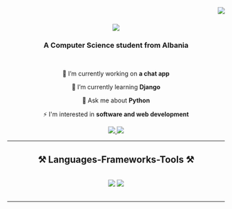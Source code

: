 <img align="right" src="https://visitor-badge.laobi.icu/badge?page_id=yxngrbree.ycngrbree" />

<h1 align="center">
    <img src="https://readme-typing-svg.herokuapp.com/?font=Righteous&size=35&center=true&vCenter=true&width=500&height=70&duration=4000&lines=Hi+There!+👋;+I'm+Arbri+Metaj!;" />
</h1>

<h3 align="center">A Computer Science student from Albania</h3>

<br/>

<div align="center">
 
 🔭 I’m currently working on **a chat app**
 
 🌱 I’m currently learning **Django**

💬 Ask me about **Python**

⚡ I'm interested in **software and web development**



 </div>
 
<div align="center"> 
  <a href="mailto:arbrimetaj2004@gmail.com">
    <img src="https://img.shields.io/badge/Gmail-333333?style=for-the-badge&logo=gmail&logoColor=red" />
  </a>
  <a href="https://www.linkedin.com/in/arbri-metaj-7b863721a/" target="_blank">
    <img src="https://img.shields.io/badge/LinkedIn-0077B5?style=for-the-badge&logo=linkedin&logoColor=white" target="_blank" />
  </a>
  </a>
</div>

 <hr/>
 
<h2 align="center">⚒️ Languages-Frameworks-Tools ⚒️</h2>
<br/>
<div align="center">
    <img src="https://skillicons.dev/icons?i=bootstrap,html,css,vscode,github,figma,tailwind,git,webstorm,pycharm" />
    <img src="https://skillicons.dev/icons?i=cpp,python,javascript,linux,django" /><br>
</div>

<br/>
<hr/>


